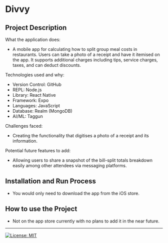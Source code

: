 # Divvy

## Project Description

What the application does:
- A mobile app for calculating how to split group meal costs in restaurants. Users can take a photo of a receipt and have it itemised on the app. It supports additional charges including tips, service charges, taxes, and can deduct discounts.

Technologies used and why:

- Version Control: GitHub
- REPL: Node.js
- Library: React Native
- Framework: Expo
- Languages: JavaScript
- Database: Realm (MongoDB)
- AI/ML: Taggun

Challenges faced:
- Creating the functionality that digitises a photo of a receipt and its information.

Potential future features to add:

- Allowing users to share a snapshot of the bill-split totals breakdown easily among other attendees via messaging platforms.

## Installation and Run Process
- You would only need to download the app from the iOS store.

## How to use the Project

- Not on the app store currently with no plans to add it in the near future.

---

[![License: MIT](https://img.shields.io/badge/License-MIT-A31F34.svg)](https://opensource.org/licenses/MIT)

